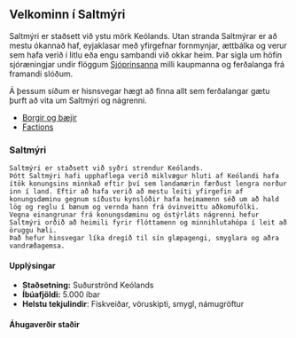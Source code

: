 ## Velkominn í Saltmýri

Saltmýri er staðsett við ystu mörk Keólands. 
Utan stranda Saltmýrar er að mestu ókannað haf, eyjaklasar með yfirgefnar fornmynjar, ættbálka og verur sem hafa verið í litlu eða engu sambandi við okkar heim. 
Þar sigla um höfin sjóræningjar undir flöggum [Sjóprinsanna](factions.md#sjóprinsarnir) milli kaupmanna og ferðalanga frá framandi slóðum.

Á þessum síðum er hisnsvegar hægt að finna allt sem ferðalangar gætu þurft að vita um Saltmýri og nágrenni. 

- [Borgir og bæjir](cities.md)
- [Factions](factions.md)

### Saltmýri

```
Saltmýri er staðsett við syðri strendur Keólands. 
Þótt Saltmýri hafi upphaflega verið miklvægur hluti af Keólandi hafa ítök konungsins minnkað eftir því sem landamærin færðust lengra norður inn í land. Eftir að hafa verið að mestu leiti yfirgefin af konungsdæminu gegnum síðustu kynslóðir hafa heimamenn séð um að hald lög og reglu í bænum og vernda hann frá óvinveittu aðkomufólki.
Vegna einangrunar frá konungsdæminu og óstýrláts nágrenni hefur Saltmýri orðið að heimili fyrir flóttamenn og minnihlutahópa í leit að öruggu hæli.
Það hefur hinsvegar líka dregið til sín glæpagengi, smyglara og aðra vandræðagemsa.
```

#### Upplýsingar

- **Staðsetning:** Suðurströnd Keólands
- **Íbúafjöldi:** 5.000 íbar
- **Helstu tekjulindir**: Fiskveiðar, vöruskipti, smygl, námugröftur

#### Áhugaverðir staðir


